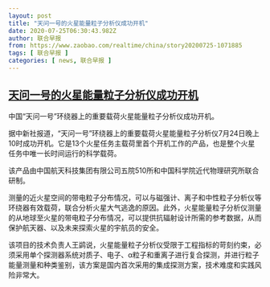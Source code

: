 ```yaml
---
layout: post
title: "天问一号的火星能量粒子分析仪成功开机"
date: 2020-07-25T06:30:43.982Z
author: 联合早报
from: https://www.zaobao.com/realtime/china/story20200725-1071885
tags: [ 联合早报 ]
categories: [ news, 联合早报 ]
---
```

<!--1595683260000-->
[天问一号的火星能量粒子分析仪成功开机](https://www.zaobao.com/realtime/china/story20200725-1071885)
------

<div>
<p>中国“天问一号”环绕器上的重要载荷火星能量粒子分析仪成功开机。</p><p>据中新社报道，“天问一号”环绕器上的重要载荷火星能量粒子分析仪7月24日晚上10时成功开机。它是13个火星任务主载荷里首个开机工作的产品，也是整个火星任务中唯一长时间运行的科学载荷。</p><p>该产品由中国航天科技集团有限公司五院510所和中国科学院近代物理研究所联合研制。</p><section id="imu"><div id="dfp-ad-imu1-wrapper" class="dfp-tag-wrapper"><div id="dfp-ad-imu1" class="dfp-tag-wrapper"></div></div></section><p>测量的近火星空间的带电粒子分布情况，可以与磁强计、离子和中性粒子分析仪等环绕器有效载荷，联合分析火星大气逃逸的原因。此外，火星能量粒子分析仪测量的从地球至火星的带电粒子分布情况，可以提供抗辐射设计所需的参考数据，从而保护航天器、以及未来探索火星的宇航员的安全。</p><p>该项目的技术负责人王鹢说，火星能量粒子分析仪受限于工程指标的苛刻约束，必须采用单个探测器系统对质子、电子、α粒子和重离子进行复合探测，并进行粒子能量测量和种类鉴别，该方案是国内首次采用的集成探测方案，技术难度和实践风险非常大。</p><div id="innity-in-post"></div><div id="dfp-ad-midarticlespecial-wrapper" class="dfp-tag-wrapper"><div id="dfp-ad-midarticlespecial" class="dfp-tag-wrapper"></div></div>
</div>
